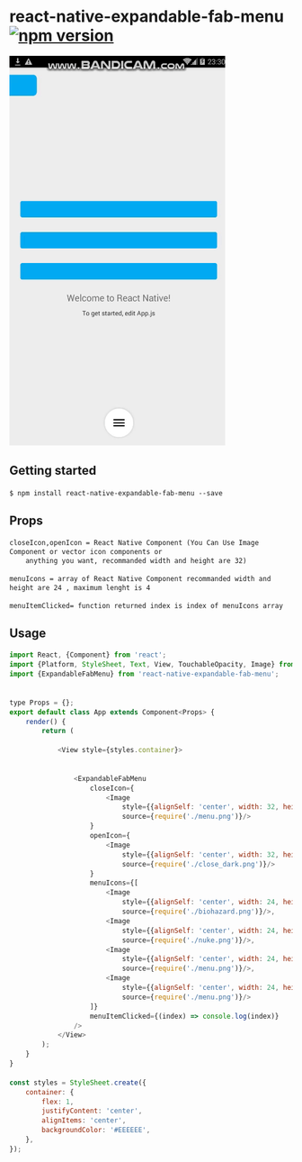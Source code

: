 
# react-native-expandable-fab-menu [![npm version](https://img.shields.io/npm/v/react-native-expandable-fab-menu.svg)](https://www.npmjs.com/package/react-native-expandable-fab-menu)
<img src="https://raw.githubusercontent.com/lvlrSajjad/react-native-expandable-fab-menu/master/img.gif">

## Getting started

`$ npm install react-native-expandable-fab-menu --save`

## Props
    closeIcon,openIcon = React Native Component (You Can Use Image Component or vector icon components or 
		anything you want, recommanded width and height are 32)
		
    menuIcons = array of React Native Component recommanded width and height are 24 , maximum lenght is 4
	
    menuItemClicked= function returned index is index of menuIcons array
	
## Usage
```javascript
import React, {Component} from 'react';
import {Platform, StyleSheet, Text, View, TouchableOpacity, Image} from 'react-native';
import {ExpandableFabMenu} from 'react-native-expandable-fab-menu';


type Props = {};
export default class App extends Component<Props> {
    render() {
        return (

            <View style={styles.container}>
                
                
                <ExpandableFabMenu
                    closeIcon={
                        <Image
                            style={{alignSelf: 'center', width: 32, height: 32}}
                            source={require('./menu.png')}/>
                    }
                    openIcon={
                        <Image
                            style={{alignSelf: 'center', width: 32, height: 32}}
                            source={require('./close_dark.png')}/>
                    }
                    menuIcons={[
                        <Image
                            style={{alignSelf: 'center', width: 24, height: 24}}
                            source={require('./biohazard.png')}/>,
                        <Image
                            style={{alignSelf: 'center', width: 24, height: 24}}
                            source={require('./nuke.png')}/>,
                        <Image
                            style={{alignSelf: 'center', width: 24, height: 24}}
                            source={require('./menu.png')}/>,
                        <Image
                            style={{alignSelf: 'center', width: 24, height: 24}}
                            source={require('./menu.png')}/>
                    ]}
                    menuItemClicked={(index) => console.log(index)}
                />
            </View>
        );
    }
}

const styles = StyleSheet.create({
    container: {
        flex: 1,
        justifyContent: 'center',
        alignItems: 'center',
        backgroundColor: '#EEEEEE',
    },
});

```
